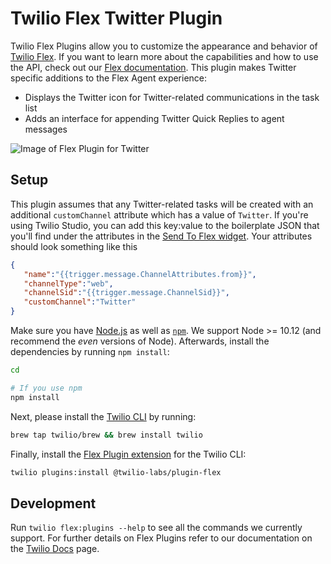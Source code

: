 # Twilio Flex Twitter Plugin

Twilio Flex Plugins allow you to customize the appearance and behavior of [Twilio Flex](https://www.twilio.com/flex). If you want to learn more about the capabilities and how to use the API, check out our [Flex documentation](https://www.twilio.com/docs/flex). This plugin makes Twitter specific additions to the Flex Agent experience:
* Displays the Twitter icon for Twitter-related communications in the task list
* Adds an interface for appending Twitter Quick Replies to agent messages

![Image of Flex Plugin for Twitter](https://user-images.githubusercontent.com/46247485/189676226-62f017b9-8351-406a-ab22-f34eb269e9fc.png)

## Setup
This plugin assumes that any Twitter-related tasks will be created with an additional `customChannel` attribute which has a value of `Twitter`. If you're using Twilio Studio, you can add this key:value to the boilerplate JSON that you'll find under the attributes in the [Send To Flex widget](https://www.twilio.com/docs/studio/widget-library/send-flex). Your attributes should look something like this
```json
{
   "name":"{{trigger.message.ChannelAttributes.from}}",
   "channelType":"web",
   "channelSid":"{{trigger.message.ChannelSid}}",
   "customChannel":"Twitter"
}
```

Make sure you have [Node.js](https://nodejs.org) as well as [`npm`](https://npmjs.com). We support Node >= 10.12 (and recommend the _even_ versions of Node). Afterwards, install the dependencies by running `npm install`:

```bash
cd 

# If you use npm
npm install
```

Next, please install the [Twilio CLI](https://www.twilio.com/docs/twilio-cli/quickstart) by running:

```bash
brew tap twilio/brew && brew install twilio
```

Finally, install the [Flex Plugin extension](https://github.com/twilio-labs/plugin-flex/tree/v1-beta) for the Twilio CLI:

```bash
twilio plugins:install @twilio-labs/plugin-flex
```

## Development

Run `twilio flex:plugins --help` to see all the commands we currently support. For further details on Flex Plugins refer to our documentation on the [Twilio Docs](https://www.twilio.com/docs/flex/developer/plugins/cli) page.

